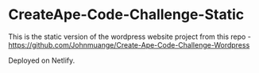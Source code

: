 # CreateApe-Code-Challenge-Static

This is the static version of the wordpress website project from this repo - https://github.com/Johnmuange/Create-Ape-Code-Challenge-Wordpress

Deployed on Netlify.
